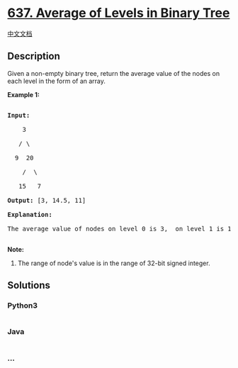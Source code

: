 # [637. Average of Levels in Binary Tree](https://leetcode.com/problems/average-of-levels-in-binary-tree)

[中文文档](/solution/0600-0699/0637.Average%20of%20Levels%20in%20Binary%20Tree/README.md)

## Description

Given a non-empty binary tree, return the average value of the nodes on each level in the form of an array.

<p><b>Example 1:</b><br />

<pre>

<b>Input:</b>

    3

   / \

  9  20

    /  \

   15   7

<b>Output:</b> [3, 14.5, 11]

<b>Explanation:</b>

The average value of nodes on level 0 is 3,  on level 1 is 14.5, and on level 2 is 11. Hence return [3, 14.5, 11].

</pre>

</p>

<p><b>Note:</b><br>

<ol>

<li>The range of node's value is in the range of 32-bit signed integer.</li>

</ol>

</p>

## Solutions

<!-- tabs:start -->

### **Python3**

```python

```

### **Java**

```java

```

### **...**

```

```

<!-- tabs:end -->
